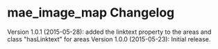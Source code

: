 mae_image_map Changelog
===========================

Version 1.0.1 (2015-05-28): added the linktext property to the areas and class "hasLinktext" for areas
Version 1.0.0 (2015-05-23): Initial release.